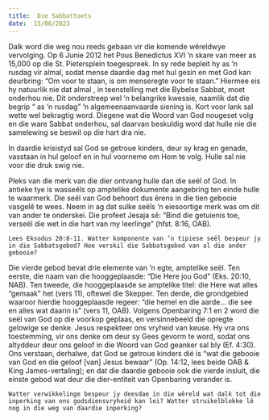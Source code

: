 ```yaml
---
title:  Die Sabbattoets
date:  15/06/2023
---
```


Dalk word die weg nou reeds gebaan vir die komende wêreldwye vervolging. Op 6 Junie 2012 het Pous Benedictus XVI ’n skare van meer as 15,000 op die St. Pietersplein toegespreek. In sy rede bepleit hy  as ’n rusdag vir almal, sodat mense daardie dag met hul gesin en met God kan deurbring: “Om  voor te staan, is om menseregte voor te staan.” Hiermee eis hy natuurlik nie dat almal , in teenstelling met die Bybelse Sabbat, moet onderhou nie. Dit onderstreep wel ’n belangrike kwessie, naamlik dat die begrip “ as ’n rusdag” ’n algemeenaanvaarde siening is. Kort voor lank sal wette wel bekragtig word. Diegene wat die Woord van God nougeset volg en die ware Sabbat onderhou, sal daarvan beskuldig word dat hulle nie die samelewing se beswil op die hart dra nie.

In daardie krisistyd sal God se getroue kinders, deur sy krag en genade, vasstaan in hul geloof en in hul voorneme om Hom te volg. Hulle sal nie voor die druk swig nie.

Pleks van die merk van die dier ontvang hulle dan die seël of God. In antieke tye is wasseëls op amptelike dokumente aangebring ten einde hulle te waarmerk. Die seël van God behoort dus êrens in die tien gebooie vasgelê te wees. Neem in ag dat sulke seëls ’n eiesoortige merk was om dit van ander te onderskei. Die profeet Jesaja sê: “Bind die getuienis toe, verseël die wet in die hart van my leerlinge” (hfst. 8:16, OAB).

`Lees Eksodus 20:8-11. Watter komponente van ’n tipiese seël bespeur jy in die Sabbatsgebod? Hoe verskil die Sabbatsgebod van al die ander gebooie?`

Die vierde gebod bevat drie elemente van ’n egte, amptelike seël. Ten eerste, die naam van die hooggeplaasde: “Die Here jou God” (Eks. 20:10, NAB). Ten tweede, die hooggeplaasde se amptelike titel: die Here wat alles “gemaak” het (vers 11), oftewel die Skepper. Ten derde, die grondgebied waaroor hierdie hooggeplaasde regeer: “die hemel en die aarde… die see en alles wat daarin is” (vers 11, OAB). Volgens Openbaring 7:1 en 2 word die seël van God op die voorkop geplaas, en versinnebeeld die opregte gelowige se denke. Jesus respekteer ons vryheid van keuse. Hy vra ons toestemming, vir ons denke om deur sy Gees gevorm te word, sodat ons altyddeur deur ons geloof in die Woord van God geanker sal bly (Ef. 4:30). Ons verstaan, derhalwe, dat God se getroue kinders dié is “wat die gebooie van God en die geloof [van] Jesus bewaar” (Op. 14:12, lees beide OAB & King James-vertaling); en dat die daardie gebooie ook die vierde insluit, die einste gebod wat deur die dier-entiteit van Openbaring verander is.

`Watter verwikkelinge bespeur jy deesdae in die wêreld wat dalk tot die inperking van ons godsdiensvryheid kan lei? Watter struikelblokke lê nog in die weg van daardie inperking?`